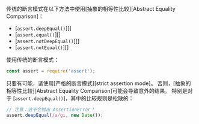 

传统的断言模式在以下方法中使用[抽象的相等性比较][Abstract Equality Comparison]：

* [`assert.deepEqual()`][]
* [`assert.equal()`][]
* [`assert.notDeepEqual()`][]
* [`assert.notEqual()`][]

使用传统的断言模式：

```js
const assert = require('assert');
```

只要有可能，请使用[严格的断言模式][strict assertion mode]。 
否则，[抽象的相等性比较][Abstract Equality Comparison]可能会导致意外的结果。
特别是对于 [`assert.deepEqual()`]，其中的比较规则是松散的：

```js
// 注意：这不会抛出 AssertionError！
assert.deepEqual(/a/gi, new Date());
```


